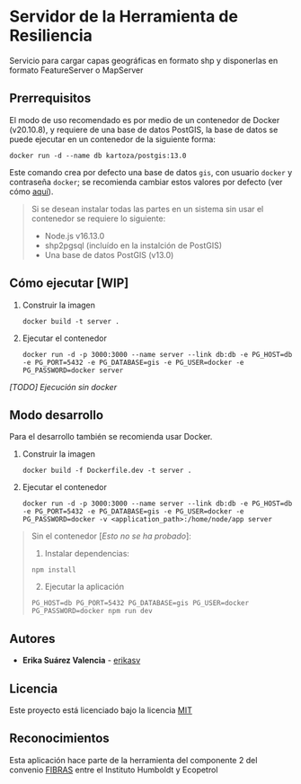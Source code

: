 # Servidor de la Herramienta de Resiliencia

Servicio para cargar capas geográficas en formato shp y disponerlas en formato FeatureServer o MapServer

## Prerrequisitos
El modo de uso recomendado es por medio de un contenedor de Docker (v20.10.8), y requiere de una base de datos PostGIS, la base de datos se puede ejecutar en un contenedor de la siguiente forma:
```
docker run -d --name db kartoza/postgis:13.0
```
Este comando crea por defecto una base de datos `gis`, con usuario `docker` y contraseña `docker`; se recomienda cambiar estos valores por defecto (ver cómo [aquí](https://hub.docker.com/r/kartoza/postgis)).

>Si se desean instalar todas las partes en un sistema sin usar el contenedor se requiere lo siguiente:
>- Node.js v16.13.0
>- shp2pgsql (incluído en la instalción de PostGIS)
>- Una base de datos PostGIS (v13.0)

## Cómo ejecutar [WIP]
1. Construir la imagen
    ```
    docker build -t server .
    ```
2. Ejecutar el contenedor
    ```
    docker run -d -p 3000:3000 --name server --link db:db -e PG_HOST=db -e PG_PORT=5432 -e PG_DATABASE=gis -e PG_USER=docker -e PG_PASSWORD=docker server
    ```
_[TODO] Ejecución sin docker_

## Modo desarrollo
Para el desarrollo también se recomienda usar Docker.
1. Construir la imagen
    ```
    docker build -f Dockerfile.dev -t server .
    ```
2. Ejecutar el contenedor
    ```
    docker run -d -p 3000:3000 --name server --link db:db -e PG_HOST=db -e PG_PORT=5432 -e PG_DATABASE=gis -e PG_USER=docker -e PG_PASSWORD=docker -v <application_path>:/home/node/app server
    ```

>Sin el contenedor [_Esto no se ha probado_]:
>1. Instalar dependencias:
>```
>npm install
>```
>2. Ejecutar la aplicación
>```
>PG_HOST=db PG_PORT=5432 PG_DATABASE=gis PG_USER=docker PG_PASSWORD=docker npm run dev
>```

## Autores
* **Erika Suárez Valencia** - [erikasv](https://github.com/erikasv)

## Licencia
Este proyecto está licenciado bajo la licencia [MIT](LICENSE)

## Reconocimientos

Esta aplicación hace parte de la herramienta del componente 2 del convenio [FIBRAS](http://humboldt.org.co/fibras/componente2.html) entre el Instituto Humboldt y Ecopetrol
